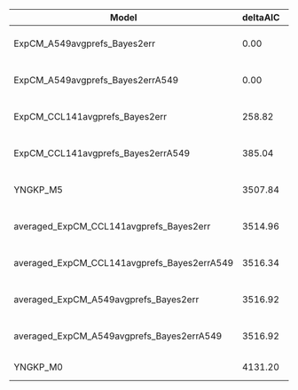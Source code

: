 | Model                                       | deltaAIC | LogLikelihood | nParams | ParamValues                                   |
|---------------------------------------------|----------|---------------|---------|-----------------------------------------------|
| ExpCM_A549avgprefs_Bayes2err                | 0.00     | -30634.89     | 6       | beta=2.51, kappa=8.63, omega=0.15             |
| ExpCM_A549avgprefs_Bayes2errA549            | 0.00     | -30634.89     | 6       | beta=2.51, kappa=8.63, omega=0.15             |
| ExpCM_CCL141avgprefs_Bayes2err              | 258.82   | -30764.30     | 6       | beta=2.63, kappa=8.65, omega=0.14             |
| ExpCM_CCL141avgprefs_Bayes2errA549          | 385.04   | -30827.41     | 6       | beta=2.57, kappa=8.58, omega=0.12             |
| YNGKP_M5                                    | 3507.84  | -32382.81     | 12      | alpha_omega=0.30, beta_omega=6.07, kappa=7.77 |
| averaged_ExpCM_CCL141avgprefs_Bayes2err     | 3514.96  | -32392.37     | 6       | beta=0.52, kappa=8.67, omega=0.04             |
| averaged_ExpCM_CCL141avgprefs_Bayes2errA549 | 3516.34  | -32393.06     | 6       | beta=0.44, kappa=8.63, omega=0.04             |
| averaged_ExpCM_A549avgprefs_Bayes2err       | 3516.92  | -32393.35     | 6       | beta=0.33, kappa=8.64, omega=0.04             |
| averaged_ExpCM_A549avgprefs_Bayes2errA549   | 3516.92  | -32393.35     | 6       | beta=0.33, kappa=8.64, omega=0.04             |
| YNGKP_M0                                    | 4131.20  | -32695.49     | 11      | kappa=7.74, omega=0.04                        |